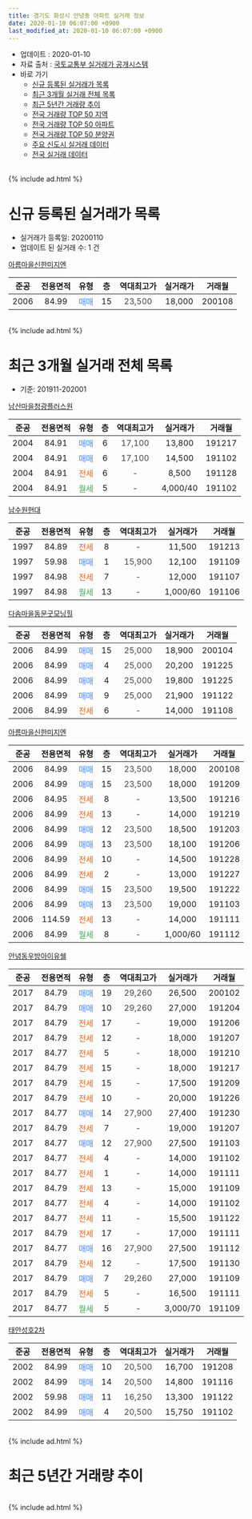 ```yaml
---
title: 경기도 화성시 안녕동 아파트 실거래 정보
date: 2020-01-10 06:07:00 +0900
last_modified_at: 2020-01-10 06:07:00 +0900
---
```


* 업데이트 : 2020-01-10
* 자료 출처 : [국토교통부 실거래가 공개시스템](http://rt.molit.go.kr)
* 바로 가기
    * [신규 등록된 실거래가 목록](#신규-등록된-실거래가-목록)
    * [최근 3개월 실거래 전체 목록](#최근-3개월-실거래-전체-목록)
    * [최근 5년간 거래량 추이](#최근-5년간-거래량-추이)
    * [전국 거래량 TOP 50 지역](https://inasie.github.io/apt-trade-info/최근-3개월-전국에서-가장-거래가-많이-발생한-지역)
    * [전국 거래량 TOP 50 아파트](https://inasie.github.io/apt-trade-info/최근-3개월-전국에서-가장-거래가-많이-발생한-아파트)
    * [전국 거래량 TOP 50 분양권](https://inasie.github.io/apt-trade-info/최근-3개월-전국에서-가장-거래가-많이-발생한-분양권)
    * [주요 신도시 실거래 데이터](https://inasie.github.io/apt-trade-info/주요-신도시)
    * [전국 실거래 데이터](https://inasie.github.io/apt-trade-info/전국)
<br>
{% include ad.html %}
<br>

# 신규 등록된 실거래가 목록
* 실거래가 등록일: 20200110
* 업데이트 된 실거래 수: 1 건


[아름마을신한미지엔](https://search.naver.com/search.naver?query=%EA%B2%BD%EA%B8%B0%EB%8F%84+%ED%99%94%EC%84%B1%EC%8B%9C+%EC%95%88%EB%85%95%EB%8F%99+%EC%95%84%EB%A6%84%EB%A7%88%EC%9D%84%EC%8B%A0%ED%95%9C%EB%AF%B8%EC%A7%80%EC%97%94)

|준공|전용면적|유형|층|역대최고가|실거래가|거래월|
|:---:|:---:|:---:|:---:|:---:|:---:|:---:|
|2006|84.99|<span style="color:#4285f3">매매</span>|15|<span style="color:#444444">23,500</span>|18,000|200108|


<br>
{% include ad.html %}
<br>

# 최근 3개월 실거래 전체 목록
* 기준: 201911-202001


[남산마을청광플러스원](https://search.naver.com/search.naver?query=%EA%B2%BD%EA%B8%B0%EB%8F%84+%ED%99%94%EC%84%B1%EC%8B%9C+%EC%95%88%EB%85%95%EB%8F%99+%EB%82%A8%EC%82%B0%EB%A7%88%EC%9D%84%EC%B2%AD%EA%B4%91%ED%94%8C%EB%9F%AC%EC%8A%A4%EC%9B%90)

|준공|전용면적|유형|층|역대최고가|실거래가|거래월|
|:---:|:---:|:---:|:---:|:---:|:---:|:---:|
|2004|84.91|<span style="color:#4285f3">매매</span>|6|<span style="color:#444444">17,100</span>|13,800|191217|
|2004|84.91|<span style="color:#4285f3">매매</span>|6|<span style="color:#444444">17,100</span>|14,500|191102|
|2004|84.91|<span style="color:#ff5a00">전세</span>|6|<span style="color:#444444">-</span>|8,500|191128|
|2004|84.91|<span style="color:#34a853">월세</span>|5|<span style="color:#444444">-</span>|4,000/40|191102|

[남수원현대](https://search.naver.com/search.naver?query=%EA%B2%BD%EA%B8%B0%EB%8F%84+%ED%99%94%EC%84%B1%EC%8B%9C+%EC%95%88%EB%85%95%EB%8F%99+%EB%82%A8%EC%88%98%EC%9B%90%ED%98%84%EB%8C%80)

|준공|전용면적|유형|층|역대최고가|실거래가|거래월|
|:---:|:---:|:---:|:---:|:---:|:---:|:---:|
|1997|84.89|<span style="color:#ff5a00">전세</span>|8|<span style="color:#444444">-</span>|11,500|191213|
|1997|59.98|<span style="color:#4285f3">매매</span>|1|<span style="color:#444444">15,900</span>|12,100|191109|
|1997|84.98|<span style="color:#ff5a00">전세</span>|7|<span style="color:#444444">-</span>|12,000|191107|
|1997|84.98|<span style="color:#34a853">월세</span>|13|<span style="color:#444444">-</span>|1,000/60|191106|

[다솜마을동문굿모닝힐](https://search.naver.com/search.naver?query=%EA%B2%BD%EA%B8%B0%EB%8F%84+%ED%99%94%EC%84%B1%EC%8B%9C+%EC%95%88%EB%85%95%EB%8F%99+%EB%8B%A4%EC%86%9C%EB%A7%88%EC%9D%84%EB%8F%99%EB%AC%B8%EA%B5%BF%EB%AA%A8%EB%8B%9D%ED%9E%90)

|준공|전용면적|유형|층|역대최고가|실거래가|거래월|
|:---:|:---:|:---:|:---:|:---:|:---:|:---:|
|2006|84.99|<span style="color:#4285f3">매매</span>|15|<span style="color:#444444">25,000</span>|18,900|200104|
|2006|84.99|<span style="color:#4285f3">매매</span>|4|<span style="color:#444444">25,000</span>|20,200|191225|
|2006|84.99|<span style="color:#4285f3">매매</span>|4|<span style="color:#444444">25,000</span>|19,800|191225|
|2006|84.99|<span style="color:#4285f3">매매</span>|9|<span style="color:#444444">25,000</span>|21,900|191122|
|2006|84.99|<span style="color:#ff5a00">전세</span>|6|<span style="color:#444444">-</span>|14,000|191108|

[아름마을신한미지엔](https://search.naver.com/search.naver?query=%EA%B2%BD%EA%B8%B0%EB%8F%84+%ED%99%94%EC%84%B1%EC%8B%9C+%EC%95%88%EB%85%95%EB%8F%99+%EC%95%84%EB%A6%84%EB%A7%88%EC%9D%84%EC%8B%A0%ED%95%9C%EB%AF%B8%EC%A7%80%EC%97%94)

|준공|전용면적|유형|층|역대최고가|실거래가|거래월|
|:---:|:---:|:---:|:---:|:---:|:---:|:---:|
|2006|84.99|<span style="color:#4285f3">매매</span>|15|<span style="color:#444444">23,500</span>|18,000|200108|
|2006|84.99|<span style="color:#4285f3">매매</span>|15|<span style="color:#444444">23,500</span>|18,000|191209|
|2006|84.95|<span style="color:#ff5a00">전세</span>|8|<span style="color:#444444">-</span>|13,500|191216|
|2006|84.99|<span style="color:#ff5a00">전세</span>|13|<span style="color:#444444">-</span>|14,000|191219|
|2006|84.99|<span style="color:#4285f3">매매</span>|12|<span style="color:#444444">23,500</span>|18,500|191203|
|2006|84.99|<span style="color:#4285f3">매매</span>|13|<span style="color:#444444">23,500</span>|18,100|191206|
|2006|84.99|<span style="color:#ff5a00">전세</span>|10|<span style="color:#444444">-</span>|14,500|191228|
|2006|84.99|<span style="color:#ff5a00">전세</span>|2|<span style="color:#444444">-</span>|13,000|191227|
|2006|84.99|<span style="color:#4285f3">매매</span>|15|<span style="color:#444444">23,500</span>|19,500|191222|
|2006|84.99|<span style="color:#4285f3">매매</span>|13|<span style="color:#444444">23,500</span>|19,000|191103|
|2006|114.59|<span style="color:#ff5a00">전세</span>|13|<span style="color:#444444">-</span>|14,000|191111|
|2006|84.99|<span style="color:#34a853">월세</span>|8|<span style="color:#444444">-</span>|1,000/60|191112|

[안녕동우방아이유쉘](https://search.naver.com/search.naver?query=%EA%B2%BD%EA%B8%B0%EB%8F%84+%ED%99%94%EC%84%B1%EC%8B%9C+%EC%95%88%EB%85%95%EB%8F%99+%EC%95%88%EB%85%95%EB%8F%99%EC%9A%B0%EB%B0%A9%EC%95%84%EC%9D%B4%EC%9C%A0%EC%89%98)

|준공|전용면적|유형|층|역대최고가|실거래가|거래월|
|:---:|:---:|:---:|:---:|:---:|:---:|:---:|
|2017|84.79|<span style="color:#4285f3">매매</span>|19|<span style="color:#444444">29,260</span>|26,500|200102|
|2017|84.79|<span style="color:#4285f3">매매</span>|10|<span style="color:#444444">29,260</span>|27,000|191204|
|2017|84.79|<span style="color:#ff5a00">전세</span>|17|<span style="color:#444444">-</span>|19,000|191206|
|2017|84.79|<span style="color:#ff5a00">전세</span>|12|<span style="color:#444444">-</span>|18,000|191207|
|2017|84.77|<span style="color:#ff5a00">전세</span>|5|<span style="color:#444444">-</span>|18,000|191210|
|2017|84.79|<span style="color:#ff5a00">전세</span>|15|<span style="color:#444444">-</span>|18,000|191217|
|2017|84.79|<span style="color:#ff5a00">전세</span>|15|<span style="color:#444444">-</span>|17,500|191209|
|2017|84.79|<span style="color:#ff5a00">전세</span>|10|<span style="color:#444444">-</span>|20,000|191226|
|2017|84.77|<span style="color:#4285f3">매매</span>|14|<span style="color:#444444">27,900</span>|27,400|191230|
|2017|84.79|<span style="color:#ff5a00">전세</span>|7|<span style="color:#444444">-</span>|19,000|191207|
|2017|84.77|<span style="color:#4285f3">매매</span>|12|<span style="color:#444444">27,900</span>|27,500|191103|
|2017|84.77|<span style="color:#ff5a00">전세</span>|4|<span style="color:#444444">-</span>|14,000|191102|
|2017|84.77|<span style="color:#ff5a00">전세</span>|1|<span style="color:#444444">-</span>|14,000|191111|
|2017|84.79|<span style="color:#ff5a00">전세</span>|13|<span style="color:#444444">-</span>|15,000|191109|
|2017|84.77|<span style="color:#ff5a00">전세</span>|4|<span style="color:#444444">-</span>|14,000|191102|
|2017|84.77|<span style="color:#ff5a00">전세</span>|11|<span style="color:#444444">-</span>|15,500|191122|
|2017|84.79|<span style="color:#ff5a00">전세</span>|17|<span style="color:#444444">-</span>|17,000|191111|
|2017|84.77|<span style="color:#4285f3">매매</span>|16|<span style="color:#444444">27,900</span>|27,500|191112|
|2017|84.79|<span style="color:#ff5a00">전세</span>|12|<span style="color:#444444">-</span>|17,500|191130|
|2017|84.79|<span style="color:#4285f3">매매</span>|7|<span style="color:#444444">29,260</span>|27,000|191109|
|2017|84.79|<span style="color:#ff5a00">전세</span>|5|<span style="color:#444444">-</span>|16,500|191111|
|2017|84.77|<span style="color:#34a853">월세</span>|5|<span style="color:#444444">-</span>|3,000/70|191109|


<script async src="//pagead2.googlesyndication.com/pagead/js/adsbygoogle.js"></script>
<!-- 기본 -->
<ins class="adsbygoogle"
     style="display:block"
     data-ad-client="ca-pub-2446590836940007"
     data-ad-slot="1659523306"
     data-ad-format="auto"
     data-full-width-responsive="true"></ins>
<script>
(adsbygoogle = window.adsbygoogle || []).push({});
</script>


[태안성호2차](https://search.naver.com/search.naver?query=%EA%B2%BD%EA%B8%B0%EB%8F%84+%ED%99%94%EC%84%B1%EC%8B%9C+%EC%95%88%EB%85%95%EB%8F%99+%ED%83%9C%EC%95%88%EC%84%B1%ED%98%B82%EC%B0%A8)

|준공|전용면적|유형|층|역대최고가|실거래가|거래월|
|:---:|:---:|:---:|:---:|:---:|:---:|:---:|
|2002|84.99|<span style="color:#4285f3">매매</span>|10|<span style="color:#444444">20,500</span>|16,700|191208|
|2002|84.99|<span style="color:#4285f3">매매</span>|14|<span style="color:#444444">20,500</span>|14,800|191116|
|2002|59.98|<span style="color:#4285f3">매매</span>|11|<span style="color:#444444">16,250</span>|13,300|191122|
|2002|84.99|<span style="color:#4285f3">매매</span>|4|<span style="color:#444444">20,500</span>|15,750|191102|


<br>
{% include ad.html %}
<br>

# 최근 5년간 거래량 추이


<div style="width:100%;">
    <canvas id="deal_progress" height="200"></canvas>
</div>

<script>
new Chart(document.getElementById("deal_progress"), {
    type: 'line',
    data: {
        labels: ['201501','201502','201503','201504','201505','201506','201507','201508','201509','201510','201511','201512','201601','201602','201603','201604','201605','201606','201607','201608','201609','201610','201611','201612','201701','201702','201703','201704','201705','201706','201707','201708','201709','201710','201711','201712','201801','201802','201803','201804','201805','201806','201807','201808','201809','201810','201811','201812','201901','201902','201903','201904','201905','201906','201907','201908','201909','201910','201911','201912','202001'],
        datasets: [{
            label: '매매',
            pointRadius: 1,
            data: [22, 19, 33, 31, 35, 22, 22, 19, 16, 17, 15, 12, 12, 6, 18, 20, 13, 16, 14, 10, 14, 18, 13, 15, 13, 11, 10, 15, 25, 22, 11, 17, 26, 11, 20, 13, 36, 25, 16, 10, 10, 14, 13, 11, 15, 17, 8, 4, 11, 6, 7, 14, 12, 6, 7, 11, 15, 17, 10, 10, 3],
            borderColor: "rgba(255, 201, 14, 1)",
            backgroundColor: "rgba(255, 201, 14, 0.5)",
            fill: false,
            lineTension: 0
        },{
            label: '전월세',
            pointRadius: 1,
            data: [11, 14, 20, 19, 12, 12, 16, 10, 12, 13, 15, 10, 9, 11, 17, 13, 16, 4, 10, 17, 8, 9, 5, 9, 7, 8, 11, 10, 11, 14, 14, 8, 11, 24, 36, 31, 31, 11, 11, 11, 7, 5, 9, 9, 8, 11, 3, 5, 7, 6, 10, 8, 9, 10, 17, 14, 6, 22, 16, 12, 0],
            borderColor: "rgba(0, 141, 185, 1)",
            backgroundColor: "rgba(0, 141, 185, 0.5)",
            fill: false,
            lineTension: 0
        }
        ]
    },
    options: {
        responsive: true,
        title: {
            display: false
        },
        tooltips: {
            mode: 'index',
            intersect: false
        },
        hover: {
            mode: 'nearest',
            intersect: true
        },
        scales: {
            xAxes: [{
                display: true,
                scaleLabel: {
                    display: true,
                    labelString: '년/월'
                }
            }],
            yAxes: [{
                display: true,
                ticks: {
                    suggestedMin: 0,
                },
                scaleLabel: {
                    display: true,
                    labelString: '실거래 수'
                }
            }]
        }
    }
});

</script>


<br>
{% include ad.html %}
<br>

